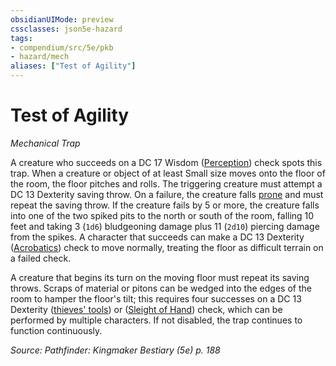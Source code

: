 ```yaml
---
obsidianUIMode: preview
cssclasses: json5e-hazard
tags:
- compendium/src/5e/pkb
- hazard/mech
aliases: ["Test of Agility"]
---
```

# Test of Agility
*Mechanical Trap*  

A creature who succeeds on a DC 17 Wisdom ([Perception](2-Mechanics/CLI/rules/skills.md#Perception)) check spots this trap. When a creature or object of at least Small size moves onto the floor of the room, the floor pitches and rolls. The triggering creature must attempt a DC 13 Dexterity saving throw. On a failure, the creature falls [prone](2-Mechanics/CLI/rules/conditions.md#prone) and must repeat the saving throw. If the creature fails by 5 or more, the creature falls into one of the two spiked pits to the north or south of the room, falling 10 feet and taking 3 (`1d6`) bludgeoning damage plus 11 (`2d10`) piercing damage from the spikes. A character that succeeds can make a DC 13 Dexterity ([Acrobatics](2-Mechanics/CLI/rules/skills.md#Acrobatics)) check to move normally, treating the floor as difficult terrain on a failed check.

A creature that begins its turn on the moving floor must repeat its saving throws. Scraps of material or pitons can be wedged into the edges of the room to hamper the floor's tilt; this requires four successes on a DC 13 Dexterity ([thieves' tools](2-Mechanics/CLI/items/thieves-tools.md)) or ([Sleight of Hand](2-Mechanics/CLI/rules/skills.md#Sleight%20of%20Hand)) check, which can be performed by multiple characters. If not disabled, the trap continues to function continuously.

*Source: Pathfinder: Kingmaker Bestiary (5e) p. 188*
